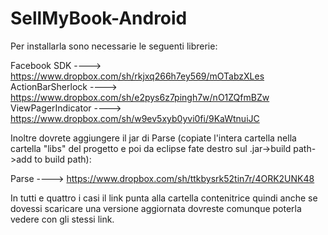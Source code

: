 SellMyBook-Android
==================

Per installarla sono necessarie le seguenti librerie:

Facebook SDK ----> https://www.dropbox.com/sh/rkjxq266h7ey569/mOTabzXLes
ActionBarSherlock ----> https://www.dropbox.com/sh/e2pys6z7pingh7w/nO1ZQfmBZw
ViewPagerIndicator ----> https://www.dropbox.com/sh/w9ev5xyb0yvi0fi/9KaWtnuiJC

Inoltre dovrete aggiungere il jar di Parse (copiate l'intera cartella nella cartella "libs" del progetto e poi da eclipse fate destro sul .jar->build path->add to build path):

Parse ----> https://www.dropbox.com/sh/ttkbysrk52tin7r/4ORK2UNK48

In tutti e quattro i casi il link punta alla cartella contenitrice quindi anche se dovessi scaricare una versione aggiornata dovreste comunque poterla vedere con gli stessi link.
